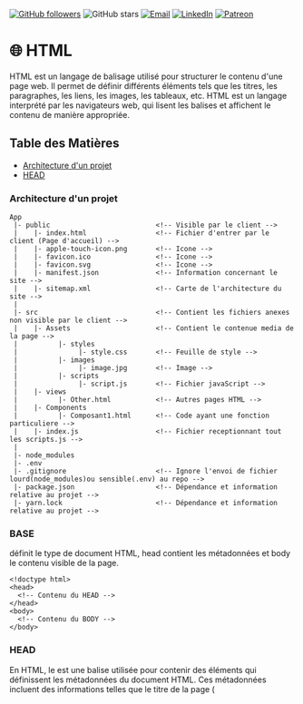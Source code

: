 [![GitHub followers](https://img.shields.io/github/followers/AlchTech?label=Follow&style=for-the-badge)](https://github.com/AlchTech) 
![GitHub stars](https://img.shields.io/github/stars/AlchTech?style=for-the-badge)
[![Email](https://img.shields.io/badge/Email-harmonyfidelis@gmail.com-red?style=for-the-badge&logo=gmail&logoColor=white)](mailto:votreadresse@email.com)
[![LinkedIn](https://img.shields.io/badge/-LinkedIn-blue?style=for-the-badge&logo=linkedin&logoColor=white)](https://www.linkedin.com/in/j%C3%A9r%C3%A9my-saletteswozniak/)
[![Patreon](https://img.shields.io/badge/Patreon-Support-orange?style=for-the-badge&logo=patreon&logoColor=white)](https://www.patreon.com/votreprofil)


# &#127760; HTML
HTML est un langage de balisage utilisé pour structurer le contenu d'une page web. Il permet de définir différents éléments tels que les titres, les paragraphes, les liens, les images, les tableaux, etc. HTML est un langage interprété par les navigateurs web, qui lisent les balises et affichent le contenu de manière appropriée.

## Table des Matières

- [Architecture d'un projet](#)
- [HEAD](#)

### Architecture d'un projet
```
App
 |- public                          <!-- Visible par le client -->
 |    |- index.html                 <!-- Fichier d'entrer par le client (Page d'accueil) -->
 |    |- apple-touch-icon.png       <!-- Icone -->
 |    |- favicon.ico                <!-- Icone -->
 |    |- favicon.svg                <!-- Icone -->
 |    |- manifest.json              <!-- Information concernant le site -->
 |    |- sitemap.xml                <!-- Carte de l'architecture du site -->
 | 
 |- src                             <!-- Contient les fichiers anexes non visible par le client -->
 |    |- Assets                     <!-- Contient le contenue media de la page -->
 |          |- styles
 |               |- style.css       <!-- Feuille de style -->
 |          |- images
 |               |- image.jpg       <!-- Image -->
 |          |- scripts
 |               |- script.js       <!-- Fichier javaScript -->
 |    |- views
 |          |- Other.html           <!-- Autres pages HTML -->
 |    |- Components
 |          |- Composant1.html      <!-- Code ayant une fonction particuliere -->
 |    |- index.js                   <!-- Fichier receptionnant tout les scripts.js -->
 | 
 |- node_modules
 |- .env
 |- .gitignore                      <!-- Ignore l'envoi de fichier lourd(node_modules)ou sensible(.env) au repo -->
 |- package.json                    <!-- Dépendance et information relative au projet -->
 |- yarn.lock                       <!-- Dépendance et information relative au projet -->
```
### BASE 
<!doctype html> définit le type de document HTML, head contient les métadonnées et body le contenu visible de la page.
```code
<!doctype html>
<head>
  <!-- Contenu du HEAD -->
</head>
<body>
  <!-- Contenu du BODY -->
</body>
```

### HEAD
En HTML, le <head> est une balise utilisée pour contenir des éléments qui définissent les métadonnées du document HTML. Ces métadonnées incluent des informations telles que le titre de la page (<title>), les liens vers des feuilles de style (<link>), des scripts JavaScript (<script>), des instructions pour les moteurs de recherche (<meta>), et d'autres données qui ne sont pas directement affichées sur la page web elle-même mais qui sont importantes pour son fonctionnement et son référencement.

#### META DE BASE
Métadonnées de base
```code
<!-- BASE - Titre, Description, Langue -->
<meta name="language" content="fr" />
<title>Titre de votre site</title>
<meta name="description" content="description de votre site en 160caracteres max">

<link rel="icon" href="/favicon.ico">
<link rel="icon" href="/favicon.svg" type="image/svg+xml">
<link rel="apple-touch-icon" href="/apple-touch-icon.png">
```

#### CARACTERES
Permet l'utilisation de caractères spéciaux tels que les parenthèses, les accents, les symboles monétaires et les caractères de ponctuation.
```code
<meta charset="utf-8">
```

#### MOBILE
Assure un rendu responsive en ajustant la taille de la page à la largeur de l'appareil, tandis que manifest permet de configurer une Progressive Web App (PWA) avec des métadonnées essentielles.
```code
<meta name="viewport" content="width=device-width, initial-scale=1">

<link rel="manifest" href="manifest.json">

Exemple d'un manifest.json :
{
  "name": "Mon Application",                      // Nom de l'application
  "short_name": "App",                            // Nom court de l'application
  "description": "Description de l'application",  // Description de l'application
  "start_url": "/index.html",                     // URL de démarrage
  "display": "standalone",                        // Mode d'affichage (standalone, fullscreen, minimal-ui, browser)
  "background_color": "#ffffff",                  // Couleur de fond de l'application
  "theme_color": "#4285f4",                       // Couleur du thème de l'application
  "icons": [
    {
      "src": "/images/icons/icon-192x192.png",    // Chemin de l'icône principale
      "sizes": "192x192",                         // Taille de l'icône
      "type": "image/png"                         // Type MIME de l'image
    },
    {
      "src": "/images/icons/icon-512x512.png",
      "sizes": "512x512",
      "type": "image/png"
    }
  ],
  "serviceworker": {
    "src": "/sw.js",                              // Chemin vers le service worker
    "scope": "/",                                 // Portée du service worker
    "update_via_cache": "none"                    // Méthode de mise à jour du service worker
  }
}

```

#### COPYRIGHT ET AUTEURS
Permet de définir les droits d'auteur et l'auteur.
```code
<meta name="copyright" content="Copyright 2024, Jérémy Salettes-Wozniak">
<meta name="author" content="Jérémy Salettes-Wozniak">
<meta name="author" content="Jérémy Salettes-Wozniak, Other Name">
```

#### SEO ET ROBOT
```
<!-- SEO - Page d'origine, Architecture  -->
<link rel="canonical" href="https://www.harmonyfidelis.com/" />
<link rel="sitemap" href="sitemap.xml" type="application/xml" />

<!-- ROBOT -->
<meta name="robots" content="index">      <!-- Permet l'indexation de la page -->
<meta name="robots" content="noindex">    <!-- Empêche l'indexation de la page -->
<meta name="robots" content="follow">     <!-- Autorise le suivi des liens -->
<meta name="robots" content="nofollow">   <!-- Empêche le suivi des liens -->
<meta name="robots" content="noarchive">  <!-- Empêche la mise en cache de la page -->
<meta name="robots" content="nosnippet">  <!-- Empêche l'affichage d'un extrait de la page
```
#### PERFORMANCE
```
<meta http-equiv="x-dns-prefetch-control" content="on">     <!-- Activer le prefetch DNS -->
<meta http-equiv="x-dns-prefetch-control" content="off">    <!-- Désactiver le prefetch DNS -->

<link rel="prerender" href="https://example.com">    <!-- Prérendu de la page -->

<link rel="preload" href="styles.css" as="style">    <!-- Préchargement CSS -->
<link rel="preload" href="image.jpg" as="image">     <!-- Préchargement IMAGE -->
<link rel="preload" href="script.js" as="script">    <!-- Préchargement JS -->

<meta http-equiv="cache-control" content="no-cache">        <!-- Désactiver le cache -->
<meta http-equiv="cache-control" content="max-age=3600">    <!-- Temps de mise en cache -->
<meta http-equiv="pragma" content="no-cache">               <!-- Alternative pour désactiver le cache -->

<meta http-equiv="content-encoding" content="gzip">    <!-- Compression des données -->
```
#### CONTROLE
```
<!-- CONTROLE -->
<meta name="distribution" content="global">      <!-- Destination globale -->
<meta name="distribution" content="local">       <!-- Destination locale -->
<meta name="distribution" content="Intranet">    <!-- Utilisateur Intranet -->

<meta name="rating" content="general">           <!-- Contenu général -->
<meta name="rating" content="adult">             <!-- Contenu pour adultes -->
<meta name="rating" content="safe for kids">     <!-- Contenu adapté aux enfants -->

<meta http-equiv="pics-label" content="mature">            <!-- Contenu mature -->
<meta http-equiv="pics-label" content="restricted">        <!-- Contenu restreint -->
<meta http-equiv="pics-label" content="safe">              <!-- Contenu sûr -->
<meta http-equiv="pics-label" content="no-rating">         <!-- Aucune notation -->
<meta http-equiv="pics-label" content="age-restricted">    <!-- Contenu restreint par âge -->
<meta http-equiv="pics-label" content="neutral">           <!-- Contenu neutre -->
```
#### SOCIAL MEDIA
```
<!-- Meta-tags Open Graph -->
<meta property="og:title" content="Titre de votre page">
<meta property="og:description" content="Description de votre site en 160 caractères maximum">
<meta property="og:type" content="website">
<meta property="og:url" content="https://www.votresite.com">
<meta property="og:image" content="https://www.votresite.com/image.jpg">

<!-- Meta-tags Twitter -->
<meta name="twitter:card" content="summary_large_image">
<meta name="twitter:site" content="@VotreCompteTwitter">
<meta name="twitter:title" content="Titre de votre page">
<meta name="twitter:description" content="Description de votre site en 160 caractères maximum">
<meta name="twitter:image" content="https://www.votresite.com/image.jpg">
```

#### STYLE
```
<meta name="theme-color" content="#4285f4"> <!-- Modifie couleur interface navigateur avec celle du site-->
<link rel="stylesheet" href="../src/assets/styles/style.css"> <!-- Fichier style.css-->
<link rel="stylesheet" href="../src/assets/styles/print.css" media="print"> <!-- Autre fiche de style spécifique-->
<link rel="stylesheet" href="specific.css" media="print and (feature)"> <!-- Si la condition est vrais-->
```

#### FRAMEWORK
```
<!-- Bootstrap -->
<link href="https://cdn.jsdelivr.net/npm/bootstrap@5.3.3/dist/css/bootstrap.min.css" rel="stylesheet"
integrity="sha384-QWTKZyjpPEjISv5WaRU9OFeRpok6YctnYmDr5pNlyT2bRjXh0JMhjY6hW+ALEwIH" crossorigin="anonymous">

<script src="https://cdn.jsdelivr.net/npm/bootstrap@5.3.3/dist/js/bootstrap.bundle.min.js"
integrity="sha384-YvpcrYf0tY3lHB60NNkmXc5s9fDVZLESaAA55NDzOxhy9GkcIdslK1eN7N6jIeHz" crossorigin="anonymous"></script>
```

---
